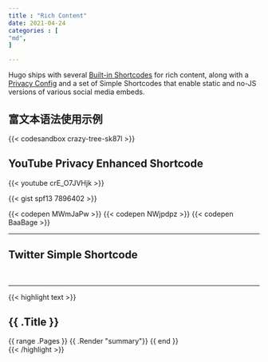 ```yaml
---
title : "Rich Content"
date: 2021-04-24
categories : [                              
"md",
]

---
```


Hugo ships with several [Built-in Shortcodes](https://gohugo.io/content-management/shortcodes/#use-hugos-built-in-shortcodes) for rich content, along with a [Privacy Config](https://gohugo.io/about/hugo-and-gdpr/) and a set of Simple Shortcodes that enable static and no-JS versions of various social media embeds.

## <!--more-->

## 富文本语法使用示例

{{< codesandbox crazy-tree-sk87l >}}

## YouTube Privacy Enhanced Shortcode

{{< youtube crE_O7JVHjk >}}

{{< gist spf13 7896402 >}}

{{< codepen MWmJaPw >}}
{{< codepen NWjpdpz >}}
{{< codepen BaaBage >}}
<br>

---

## Twitter Simple Shortcode

<br>

---
{{< highlight text >}}
<section id="main">
  <div>
   <h1 id="title">{{ .Title }}</h1>
    {{ range .Pages }}
        {{ .Render "summary"}}
    {{ end }}
  </div>
</section>
{{< /highlight >}}

